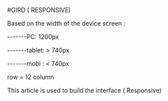 #GIRD  ( RESPONSIVE)

Based on the width of the device screen :

  -------PC: 1200px 

  -------tablet: > 740px

  -------mobi : < 740px

row = 12 column

This article is used to build the interface ( Responsive) 
